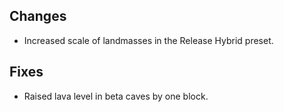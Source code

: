 ## Changes
- Increased scale of landmasses in the Release Hybrid preset.

## Fixes
- Raised lava level in beta caves by one block.
